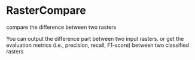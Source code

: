 # RasterCompare
compare the difference between two rasters

You can output the difference part between two input rasters.
or get the evaluation metrics (i.e., precision, recall, F1-score) between two classified rasters

